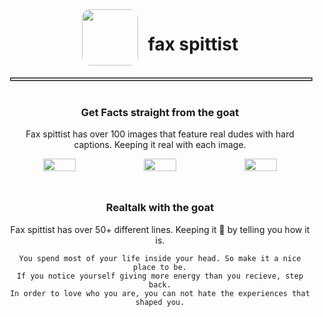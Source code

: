 <div style="padding:24px 12px;" align="center">
    <!-- Profile Header -->
    <div style="display:flex; justify-content:center;">
        <img src="https://i.imgur.com/u4TeVKQ.gif" style="height:90px; border-radius:15%; margin-right:16px;">
        <h1>fax spittist</h1>
    </div>
    <!-- Divider --><br>
    <div style="width:100%; height:2px; border:2px solid #505050;"></div>
    <!-- /fax Ad --><br>
    <h3>Get Facts straight from the goat</h3>
    <p>Fax spittist has over 100 images that feature real dudes with hard captions. Keeping it real with each image.</p>
    <div style="display:flex; align-items:center; justify-content:space-between; margin-bottom:8px;">
        <img src="https://i.imgur.com/6f4N9rZ.jpg" style="height:auto; width:33%;">
        <img src="https://i.imgur.com/m1aVkc9.jpg" style="height:auto; width:33%;">
        <img src="https://i.imgur.com/kZOd6Zv.jpg" style="height:auto; width:33%;">
    </div>
    <!-- /realtalk ad --><br>
    <h3>Realtalk with the goat</h3>
    <p>Fax spittist has over 50+ different lines. Keeping it 💯 by telling you how it is.</p>
    <code>You spend most of your life inside your head. So make it a nice place to be.</code>
    <br><code>If you notice yourself giving more energy than you recieve, step back.</code>
    <br><code>In order to love who you are, you can not hate the experiences that shaped you.</code>

</code>
</div>